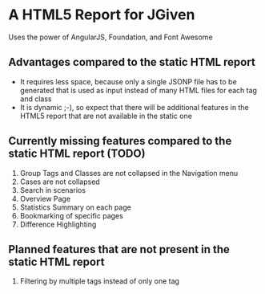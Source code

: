 # A HTML5 Report for JGiven

Uses the power of AngularJS, Foundation, and Font Awesome

## Advantages compared to the static HTML report
* It requires less space, because only a single JSONP file has to be generated that is used as input instead of many HTML files for each tag and class
* It is dynamic ;-), so expect that there will be additional features in the HTML5 report that are not available in the static one

## Currently missing features compared to the static HTML report (TODO)

1. Group Tags and Classes are not collapsed in the Navigation menu
1. Cases are not collapsed
1. Search in scenarios
1. Overview Page
1. Statistics Summary on each page
1. Bookmarking of specific pages
1. Difference Highlighting

## Planned features that are not present in the static HTML report

1. Filtering by multiple tags instead of only one tag
